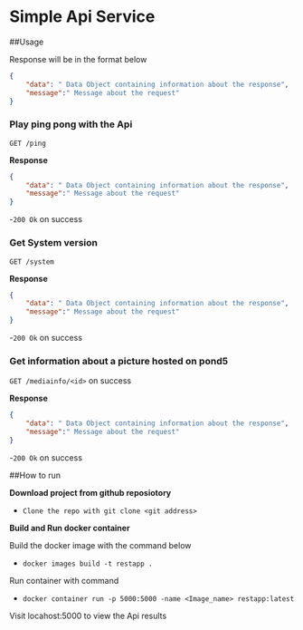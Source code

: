 # Simple Api Service

##Usage

Response will be in the format below 

```json
{
	"data": " Data Object containing information about the response",
	"message":" Message about the request" 
}
```

### Play ping pong with the Api

`GET /ping`

**Response**

```json
{
	"data": " Data Object containing information about the response",
	"message":" Message about the request" 
}
```

-`200 Ok` on success

### Get System version

`GET /system`

**Response**

```json
{
	"data": " Data Object containing information about the response",
	"message":" Message about the request" 
}
```

-`200 Ok` on success

### Get information about a picture hosted on pond5

`GET /mediainfo/<id>` on success


**Response**

```json
{
	"data": " Data Object containing information about the response",
	"message":" Message about the request" 
}
```

-`200 Ok` on success


##How to run

**Download project from github reposiotory**

- `Clone the repo with git clone <git address>`


**Build and Run docker container**

Build the docker image with the command below

- `docker images build -t restapp .`

Run container with command

- `docker container run -p 5000:5000 -name <Image_name> restapp:latest`

Visit locahost:5000 to view the Api results





